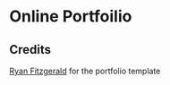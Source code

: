 # Online Portfoilio

## Credits
[Ryan Fitzgerald](https://github.com/RyanFitzgerald/) for the portfolio template
